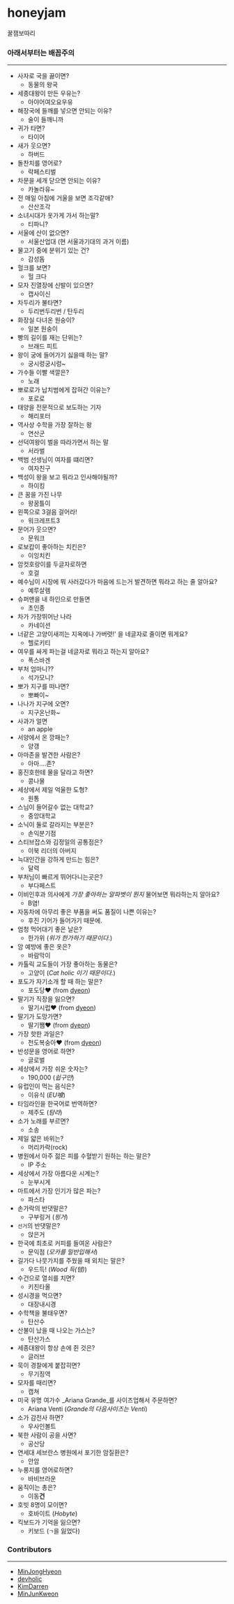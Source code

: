# honeyjam
꿀잼보따리

### 아래서부터는 배꼽주의
---
* 사자로 국을 끓이면? 
	* 동물의 왕국
* 세종대왕이 만든 우유는? 
	* 아야어여오요우유
* 해장국에 들깨를 넣으면 안되는 이유? 
	* 술이 들깨니까
* 귀가 타면? 
	* 타이어
* 새가 웃으면? 
	* 하버드
* 돌찬치를 영어로? 
	* 락페스티벌
* 차문을 세개 닫으면 안되는 이유? 
	* 카놀라유~
* 전 매일 아침에 거울을 보면 조각같애?
	* 산산조각
* 소녀시대가 옷가게 가서 하는말? 
	* 티파니?
* 서울에 산이 없으면? 
	* 서울산업대 (현 서울과기대의 과거 이름)
* 물고기 중에 분위기 있는 건? 
	* 감성돔
* 헐크를 보면? 
	* 헐 크다
* 모자 진열장에 신발이 있으면? 
	* 캡사이신
* 차두리가 불타면? 
	* 두리번두리번 / 탄두리
* 화장실 다녀온 원숭이? 
	* 일본 원숭이
* 빵의 길이를 재는 단위는? 
	* 브래드 피트
* 왕이 궁에 들어가기 싫을때 하는 말? 
	* 궁시렁궁시렁~
* 가수들 이빨 색깔은? 
	* 노래
* 뽀로로가 납치범에게 잡혀간 이유는? 
	* 포로로
* 태양을 전문적으로 보도하는 기자
	* 해리포터
* 역사상 수학을 가장 잘하는 왕
	* 연산군
* 선덕여왕이 벌을 따라가면서 하는 말
	* 서라벌
* 백범 선생님이 여자를 떄리면?
	* 여자친구
* 백성이 왕을 보고 뭐라고 인사해야될까?
	* 하이킹
* 큰 꿈을 가진 나무
	* 왕꿈틀이
* 왼쪽으로 3걸음 걸어라!
	* 워크레프트3
* 문어가 웃으면?
	* 문워크
* 로보캅이 좋아하는 치킨은?
	* 이잉치킨
* 암컷호랑이를 두글자로하면
	* 호걸
* 예수님이 시장에 뭐 사러갔다가 마음에 드는거 발견하면 뭐라고 하는 줄 알아요?
	* 예루살렘
* 슈퍼맨을 내 하인으로 만들면
	* 초인종
* 차가 가장뛰어난 나라
	* 카네이션
* 너같은 고양이새끼는 지옥에나 가버렷!' 을 네글자로 줄이면 뭐게요?
	* 헬로키티
* 여우를 싸게 파는걸 네글자로 뭐라고 하는지 알아요?
	* 폭스바겐
* 부처 엄마니??
	* 석가모니?
* 뽀가 지구를 떠나면?
	* 뽀빠이~
* 나나가 지구에 오면?
	* 지구온난화~
* 사과가 얼면
	* an apple
* 서양에서 온 깡패는?
	* 양갱
* 아마존을 발견한 사람은?
	* 아마....존?
* 홍진호한테 물을 달라고 하면?
	* 콩나물
* 세상에서 제일 억울한 도형?
	* 원통
* 스님이 들어갈수 없는 대학교?
	* 중앙대학교
* 소닉이 둘로 갈라지는 부분은?
	* 손익분기점
* 스티브잡스와 김정일의 공통점은?
	* 이북 리더의 아버지
* 늑대인간을 강하게 만드는 힘은?
	* 달력
* 부처님이 빠르게 뛰어다니는곳은?
	* 부다페스트
* 이비인후과 의사에게 _가장 좋아하는 알파벳이 뭔지_ 물어보면 뭐라하는지 알아요?
	* B염!
* 자동차에 아무리 좋은 부품을 써도 품질이 나쁜 이유는?
	* 후진 기어가 들어가기 때문에.
* 엄청 먹어대기 좋은 날은?
	* 한가위 (_위가 한가하기 때문이다._)
* 암 예방에 좋은 옷은?
	* 바람막이
* 카톨릭 교도들이 가장 좋아하는 동물은?
	* 고양이 (_Cat holic 이기 때문이다._)
* 포도가 자기소개 할 때 하는 말은?
	* 포도당♥ (from [dyeon](http://dyeon.net/post/1145412))
* 딸기가 직장을 잃으면?
	* 딸기시럽♥ (from [dyeon](http://dyeon.net/post/1145416))
* 딸기가 도망가면?
	* 딸기쨈♥ (from [dyeon](http://dyeon.net/post/1145729))
* 가장 핫한 과일은?
	* 천도복숭아♥ (from [dyeon](http://dyeon.net/post/1145746))
* 반성문을 영어로 하면?
	* 글로벌
* 세상에서 가장 쉬운 숫자는?
	* 190,000 (_쉽구만_)
* 유럽인이 먹는 음식은?
	* 이유식 (_EU喰_)
* 타임라인을 한국어로 번역하면?
	* 제주도 (_탐라_)
* 소가 노래를 부르면?
	* 소송
* 제일 얇은 바위는?
	* 머리카락(rock)
* 병원에서 아주 젊은 피를 수혈받기 원하는 하는 말은?
	* IP 주소
* 세상에서 가장 아름다운 시계는?
	* 눈부시게
* 마트에서 가장 인기가 많은 파는?
	* 파스타
* 손가락의 반댓말은?
	* 구부링거 (_핑거_)
* `선거`의 반댓말은?
	* 앉은거
* 한국에 최초로 커피를 들여온 사람은?
	* 문익점 (_모카를 밀반입해서_)
* 길가다 나뭇가지를 주웠을 때 외치는 말은?
	* 우드득! (_Wood 득(템)_)
* 수건으로 열쇠를 치면?
	* 키친타올
* 성시경을 먹으면?
	* 대장내시경
* 수학책을 불태우면?
	* 탄산수
* 산불이 났을 때 나오는 가스는?
	* 탄산가스
* 세종대왕이 항상 손에 쥔 것은?
	* 글러브
* 묵이 경찰에게 붙잡히면?
	* 무기징역
* 모자를 때리면?
	* 캡쳐
* 미국 유명 여가수 _Ariana Grande_를 사이즈업해서 주문하면?
	* Ariana Venti (_Grande의 다음사이즈는 Venti_)
* 소가 감전사 하면?
	* 우사인볼트
* 북한 사람이 공을 사면?
	* 공산당 
* 연세대 세브란스 병원에서 포기한 암질환은?
	* 안암
* 누룽지를 영어로하면?
	* 바비브라운
* 움직이는 총은?
	* 이동**건** 
* 호빗 8명이 모이면?
	* 호바이트 (_Hobyte_)
* 킥보드가 기억을 잃으면?
	* 키보드 (`ㄱ`을 잃었다) 

### Contributors
---
* [MinJongHyeon](https://github.com/MinJongHyeon)
* [devholic](https://github.com/devholic)
* [KimDarren](https://github.com/KimDarren)
* [MinJunKweon](https://github.com/MinJunKweon)
